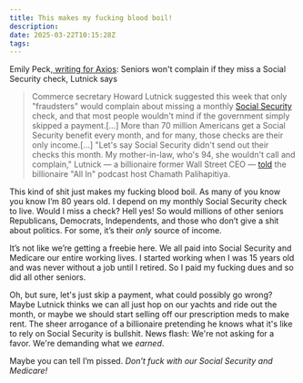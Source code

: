 ```yaml
---
title: This makes my fucking blood boil!
description:
date: 2025-03-22T10:15:28Z
tags:
---
```


Emily Peck,[ writing for Axios](https://www.axios.com/2025/03/21/social-security-lutnick-doge-checks): Seniors won't complain if they miss a Social Security check, Lutnick says

> Commerce secretary Howard Lutnick suggested this week that only "fraudsters" would complain about missing a monthly [Social Security](https://www.axios.com/2025/03/20/doge-social-security-deposit-fraud) check, and that most people wouldn't mind if the government simply skipped a payment.[…] More than 70 million Americans get a Social Security benefit every month, and for many, those checks are their only income.[…] "Let's say Social Security didn't send out their checks this month. My mother-in-law, who's 94, she wouldn't call and complain," Lutnick — a billionaire former Wall Street CEO — [told](https://www.youtube.com/watch?v=182ckTL2KBA) the billionaire "All In" podcast host Chamath Palihapitiya.

This kind of shit just makes my fucking blood boil. As many of you know you know I’m 80 years old. I depend on my monthly Social Security check to live. Would I miss a check? Hell yes! So would millions of other seniors Republicans, Democrats, Independents, and those who don’t give a shit about politics. For some, it’s their _only_ source of income.

It’s not like we’re getting a freebie here. We all paid into Social Security and Medicare our entire working lives. I started working when I was 15 years old and was never without a job until I retired. So I paid my fucking dues and so did all other seniors.

Oh, but sure, let's just skip a payment, what could possibly go wrong? Maybe Lutnick thinks we can all just hop on our yachts and ride out the month, or maybe we should start selling off our prescription meds to make rent. The sheer arrogance of a billionaire pretending he knows what it's like to rely on Social Security is bullshit. News flash: We're not asking for a favor. We're demanding what we _earned_.

Maybe you can tell I’m pissed. _Don’t fuck with our Social Security and Medicare!_
